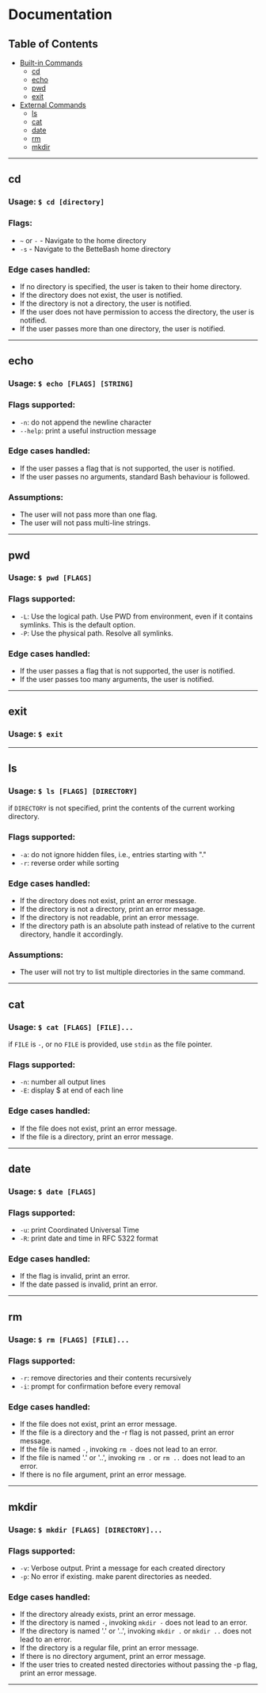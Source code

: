 # Documentation

## Table of Contents

- [Built-in Commands](#built-in-commands)
  - [cd](#cd)
  - [echo](#echo)
  - [pwd](#pwd)
  - [exit](#exit)
- [External Commands](#external-commands)
    - [ls](#ls)
    - [cat](#cat)
    - [date](#date)
    - [rm](#rm)
    - [mkdir](#mkdir)

***
## cd
### Usage: `$ cd [directory]`
### Flags:
- `~` or `-` - Navigate to the home directory
- `-s` - Navigate to the BetteBash home directory
### Edge cases handled:
- If no directory is specified, the user is taken to their home directory.
- If the directory does not exist, the user is notified.
- If the directory is not a directory, the user is notified.
- If the user does not have permission to access the directory, the user is notified.
- If the user passes more than one directory, the user is notified.
***
## echo
### Usage: `$ echo [FLAGS] [STRING]` 
### Flags supported:
- `-n`: do not append the newline character
- `--help`: print a useful instruction message
### Edge cases handled:
- If the user passes a flag that is not supported, the user is notified.
- If the user passes no arguments, standard Bash behaviour is followed.
### Assumptions:
- The user will not pass more than one flag.
- The user will not pass multi-line strings.
***
## pwd
### Usage: `$ pwd [FLAGS]`
### Flags supported:
- `-L`: Use the logical path. Use PWD from environment, even if it contains symlinks. This is the default option.
- `-P`: Use the physical path. Resolve all symlinks.
### Edge cases handled:
- If the user passes a flag that is not supported, the user is notified.
- If the user passes too many arguments, the user is notified.

***
## exit
### Usage: `$ exit`
***
## ls
### Usage: `$ ls [FLAGS] [DIRECTORY]`
if `DIRECTORY` is not specified, print the contents of the current working directory.
### Flags supported:
- `-a`: do not ignore hidden files, i.e., entries starting with "."
- `-r`: reverse order while sorting
### Edge cases handled:
- If the directory does not exist, print an error message.
- If the directory is not a directory, print an error message.
- If the directory is not readable, print an error message.
- If the directory path is an absolute path instead of relative to the current directory, handle it accordingly.
### Assumptions:
- The user will not try to list multiple directories in the same command.
***
## cat
### Usage: `$ cat [FLAGS] [FILE]...`
if `FILE` is `-`, or no `FILE` is provided, use `stdin` as the file pointer.
### Flags supported:
- `-n`: number all output lines
- `-E`: display $ at end of each line
### Edge cases handled:
- If the file does not exist, print an error message.
- If the file is a directory, print an error message.
***
## date
### Usage: `$ date [FLAGS]`
### Flags supported:
- `-u`: print Coordinated Universal Time
- `-R`: print date and time in RFC 5322 format
### Edge cases handled:
- If the flag is invalid, print an error.
- If the date passed is invalid, print an error.
***
## rm
### Usage: `$ rm [FLAGS] [FILE]...`
### Flags supported:
- `-r`: remove directories and their contents recursively
- `-i`: prompt for confirmation before every removal 
### Edge cases handled: 
- If the file does not exist, print an error message.
- If the file is a directory and the -r flag is not passed, print an error message.
- If the file is named `-`, invoking `rm -` does not lead to an error.
- If the file is named '.' or '..', invoking `rm .` or `rm ..` does not lead to an error.
- If there is no file argument, print an error message.
***
## mkdir
### Usage: `$ mkdir [FLAGS] [DIRECTORY]...`
### Flags supported:
- `-v`: Verbose output. Print a message for each created directory
- `-p`: No error if existing. make parent directories as needed.
### Edge cases handled:
- If the directory already exists, print an error message.
- If the directory is named `-`, invoking `mkdir -` does not lead to an error.
- If the directory is named '.' or '..', invoking `mkdir .` or `mkdir ..` does not lead to an error.
- If the directory is a regular file, print an error message.
- If there is no directory argument, print an error message.
- If the user tries to created nested directories without passing the -p flag, print an error message.
***